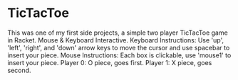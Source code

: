 # TicTacToe

This was one of my first side projects, a simple two player TicTacToe game in Racket.
Mouse & Keyboard Interactive.
Keyboard Instructions: Use 'up', 'left', 'right', and 'down' arrow keys to move the cursor and use spacebar to insert your piece.
Mouse Instructions: Each box is clickable, use 'mouse1' to insert your piece.
Player 0: O piece, goes first.
Player 1: X piece, goes second.
